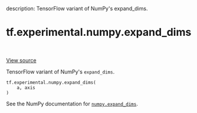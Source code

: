 description: TensorFlow variant of NumPy's expand_dims.

<div itemscope itemtype="http://developers.google.com/ReferenceObject">
<meta itemprop="name" content="tf.experimental.numpy.expand_dims" />
<meta itemprop="path" content="Stable" />
</div>

# tf.experimental.numpy.expand_dims

<!-- Insert buttons and diff -->

<table class="tfo-notebook-buttons tfo-api nocontent" align="left">

</table>

<a target="_blank" href="/code/stable/tensorflow/python/ops/numpy_ops/np_array_ops.py">View source</a>



TensorFlow variant of NumPy's `expand_dims`.

<pre class="devsite-click-to-copy prettyprint lang-py tfo-signature-link">
<code>tf.experimental.numpy.expand_dims(
    a, axis
)
</code></pre>



<!-- Placeholder for "Used in" -->

See the NumPy documentation for [`numpy.expand_dims`](https://numpy.org/doc/1.16/reference/generated/numpy.expand_dims.html).